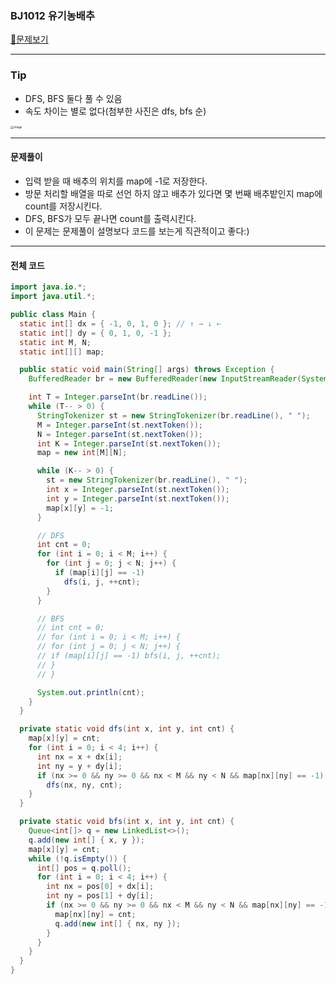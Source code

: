 ### BJ1012 유기농배추

[📁문제보기](https://www.acmicpc.net/problem/1012)

---

### Tip

- DFS, BFS 둘다 풀 수 있음
- 속도 차이는 별로 없다(첨부한 사진은 dfs, bfs 순)

<img src="https://user-images.githubusercontent.com/83412032/217590664-215dec9a-e4ac-4922-87a6-3db24036e87c.png" alt="image" style="zoom:33%;" />

---

#### 문제풀이

- 입력 받을 때 배추의 위치를 map에 -1로 저장한다.
- 방문 처리할 배열을 따로 선언 하지 않고 배추가 있다면 몇 번째 배추밭인지 map에 count를 저장시킨다.
- DFS, BFS가 모두 끝나면 count를 출력시킨다.
- 이 문제는 문제풀이 설명보다 코드를 보는게 직관적이고 좋다:)

---

#### 전체 코드

```java
import java.io.*;
import java.util.*;

public class Main {
  static int[] dx = { -1, 0, 1, 0 }; // ↑ → ↓ ←
  static int[] dy = { 0, 1, 0, -1 };
  static int M, N;
  static int[][] map;

  public static void main(String[] args) throws Exception {
    BufferedReader br = new BufferedReader(new InputStreamReader(System.in));

    int T = Integer.parseInt(br.readLine());
    while (T-- > 0) {
      StringTokenizer st = new StringTokenizer(br.readLine(), " ");
      M = Integer.parseInt(st.nextToken());
      N = Integer.parseInt(st.nextToken());
      int K = Integer.parseInt(st.nextToken());
      map = new int[M][N];

      while (K-- > 0) {
        st = new StringTokenizer(br.readLine(), " ");
        int x = Integer.parseInt(st.nextToken());
        int y = Integer.parseInt(st.nextToken());
        map[x][y] = -1;
      }

      // DFS
      int cnt = 0;
      for (int i = 0; i < M; i++) {
        for (int j = 0; j < N; j++) {
          if (map[i][j] == -1)
            dfs(i, j, ++cnt);
        }
      }

      // BFS
      // int cnt = 0;
      // for (int i = 0; i < M; i++) {
      // for (int j = 0; j < N; j++) {
      // if (map[i][j] == -1) bfs(i, j, ++cnt);
      // }
      // }

      System.out.println(cnt);
    }
  }

  private static void dfs(int x, int y, int cnt) {
    map[x][y] = cnt;
    for (int i = 0; i < 4; i++) {
      int nx = x + dx[i];
      int ny = y + dy[i];
      if (nx >= 0 && ny >= 0 && nx < M && ny < N && map[nx][ny] == -1)
        dfs(nx, ny, cnt);
    }
  }

  private static void bfs(int x, int y, int cnt) {
    Queue<int[]> q = new LinkedList<>();
    q.add(new int[] { x, y });
    map[x][y] = cnt;
    while (!q.isEmpty()) {
      int[] pos = q.poll();
      for (int i = 0; i < 4; i++) {
        int nx = pos[0] + dx[i];
        int ny = pos[1] + dy[i];
        if (nx >= 0 && ny >= 0 && nx < M && ny < N && map[nx][ny] == -1) {
          map[nx][ny] = cnt;
          q.add(new int[] { nx, ny });
        }
      }
    }
  }
}

```

